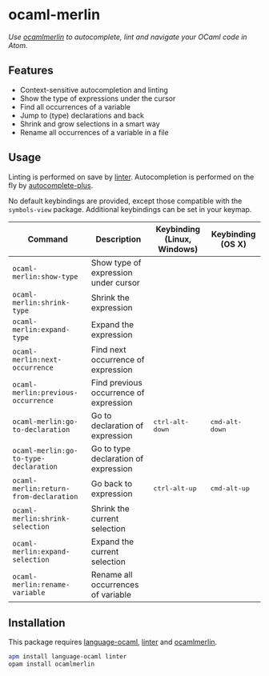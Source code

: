 # ocaml-merlin

_Use [ocamlmerlin] to autocomplete, lint and navigate your OCaml code in Atom._


## Features

* Context-sensitive autocompletion and linting
* Show the type of expressions under the cursor
* Find all occurrences of a variable
* Jump to (type) declarations and back
* Shrink and grow selections in a smart way
* Rename all occurrences of a variable in a file

## Usage

Linting is performed on save by [linter]. Autocompletion is performed on the fly by [autocomplete-plus].

No default keybindings are provided, except those compatible with the `symbols-view` package. Additional keybindings can be set in your keymap.

| Command                                | Description                            | Keybinding (Linux, Windows) | Keybinding (OS X)       |
| -------------------------------------- | -------------------------------------- | --------------------------- | ----------------------- |
| `ocaml-merlin:show-type`               | Show type of expression under cursor   |                             |                         |
| `ocaml-merlin:shrink-type`             | Shrink the expression                  |                             |                         |
| `ocaml-merlin:expand-type`             | Expand the expression                  |                             |                         |
| `ocaml-merlin:next-occurrence`         | Find next occurrence of expression     |                             |                         |
| `ocaml-merlin:previous-occurrence`     | Find previous occurrence of expression |                             |                         |
| `ocaml-merlin:go-to-declaration`       | Go to declaration of expression        | <kbd>ctrl-alt-down</kbd>    | <kbd>cmd-alt-down</kbd> |
| `ocaml-merlin:go-to-type-declaration`  | Go to type declaration of expression   |                             |                         |
| `ocaml-merlin:return-from-declaration` | Go back to expression                  | <kbd>ctrl-alt-up</kbd>      | <kbd>cmd-alt-up</kbd>   |
| `ocaml-merlin:shrink-selection`        | Shrink the current selection           |                             |                         |
| `ocaml-merlin:expand-selection`        | Expand the current selection           |                             |                         |
| `ocaml-merlin:rename-variable`         | Rename all occurrences of variable     |                             |                         |


## Installation

This package requires [language-ocaml], [linter] and [ocamlmerlin].

```sh
apm install language-ocaml linter
opam install ocamlmerlin
```

[ocamlmerlin]: https://github.com/the-lambda-church/merlin
[linter]: https://atom.io/packages/linter
[autocomplete-plus]: https://atom.io/packages/autocomplete-plus
[language-ocaml]: https://atom.io/packages/language-ocaml
